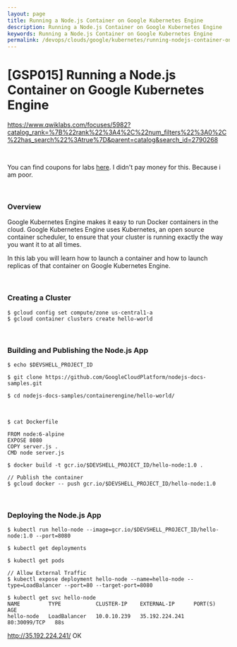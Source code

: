 ```yaml
---
layout: page
title: Running a Node.js Container on Google Kubernetes Engine
description: Running a Node.js Container on Google Kubernetes Engine
keywords: Running a Node.js Container on Google Kubernetes Engine
permalink: /devops/clouds/google/kubernetes/running-nodejs-container-on-gke/
---
```


# [GSP015] Running a Node.js Container on Google Kubernetes Engine

https://www.qwiklabs.com/focuses/5982?catalog_rank=%7B%22rank%22%3A4%2C%22num_filters%22%3A0%2C%22has_search%22%3Atrue%7D&parent=catalog&search_id=2790268

<br/>

You can find coupons for labs <a href="https://medium.com/@sathishvj/qwiklabs-free-codes-gcp-and-aws-e40f3855ffdb" rel="nofollow">here</a>. I didn't pay money for this. Because i am poor.

<br/>

### Overview

Google Kubernetes Engine makes it easy to run Docker containers in the cloud. Google Kubernetes Engine uses Kubernetes, an open source container scheduler, to ensure that your cluster is running exactly the way you want it to at all times.

In this lab you will learn how to launch a container and how to launch replicas of that container on Google Kubernetes Engine.

<br/>

### Creating a Cluster

    $ gcloud config set compute/zone us-central1-a
    $ gcloud container clusters create hello-world

<br/>

### Building and Publishing the Node.js App

    $ echo $DEVSHELL_PROJECT_ID

    $ git clone https://github.com/GoogleCloudPlatform/nodejs-docs-samples.git

    $ cd nodejs-docs-samples/containerengine/hello-world/

<br/>

    $ cat Dockerfile

```
FROM node:6-alpine
EXPOSE 8080
COPY server.js .
CMD node server.js
```

    $ docker build -t gcr.io/$DEVSHELL_PROJECT_ID/hello-node:1.0 .

    // Publish the container
    $ gcloud docker -- push gcr.io/$DEVSHELL_PROJECT_ID/hello-node:1.0

<br/>

### Deploying the Node.js App

    $ kubectl run hello-node --image=gcr.io/$DEVSHELL_PROJECT_ID/hello-node:1.0 --port=8080

    $ kubectl get deployments

    $ kubectl get pods

    // Allow External Traffic
    $ kubectl expose deployment hello-node --name=hello-node --type=LoadBalancer --port=80 --target-port=8080

    $ kubectl get svc hello-node
    NAME         TYPE           CLUSTER-IP    EXTERNAL-IP      PORT(S)        AGE
    hello-node   LoadBalancer   10.0.10.239   35.192.224.241   80:30099/TCP   88s

http://35.192.224.241/
OK
